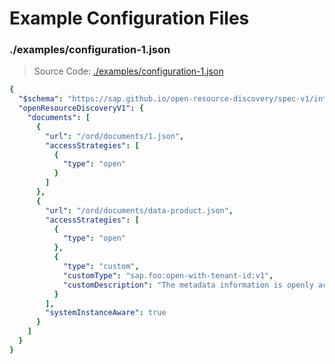 # Example Configuration Files

### ./examples/configuration-1.json

> Source Code: [./examples/configuration-1.json](https://github.com/SAP/open-resource-discovery/blob/main/examples/configuration-1.json)

```yaml
{
  "$schema": "https://sap.github.io/open-resource-discovery/spec-v1/interfaces/Configuration.schema.json",
  "openResourceDiscoveryV1": {
    "documents": [
      {
        "url": "/ord/documents/1.json",
        "accessStrategies": [
          {
            "type": "open"
          }
        ]
      },
      {
        "url": "/ord/documents/data-product.json",
        "accessStrategies": [
          {
            "type": "open"
          },
          {
            "type": "custom",
            "customType": "sap.foo:open-with-tenant-id:v1",
            "customDescription": "The metadata information is openly accessible but system instance aware.\nThe tenant is selected by providing a global or local tenant ID header."
          }
        ],
        "systemInstanceAware": true
      }
    ]
  }
}

```


